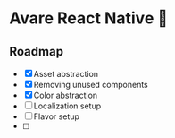 # Avare React Native 👋

## Roadmap
- [x] Asset abstraction
- [x] Removing unused components
- [x] Color abstraction
- [ ] Localization setup
- [ ] Flavor setup
- [ ] 